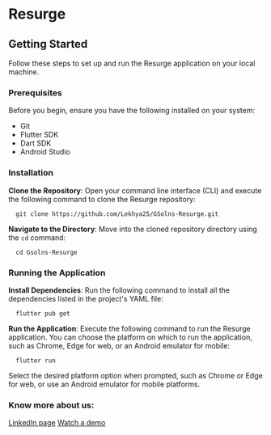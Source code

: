 # Resurge

## Getting Started

Follow these steps to set up and run the Resurge application on your local machine.

### Prerequisites

Before you begin, ensure you have the following installed on your system:

- Git
- Flutter SDK
- Dart SDK
- Android Studio

### Installation

**Clone the Repository**: Open your command line interface (CLI) and execute the following command to clone the Resurge repository:

      git clone https://github.com/Lekhya25/GSolns-Resurge.git


**Navigate to the Directory**: Move into the cloned repository directory using the `cd` command:
      
      cd Gsolns-Resurge


### Running the Application

**Install Dependencies**: Run the following command to install all the dependencies listed in the project's YAML file:
  
      flutter pub get

**Run the Application**: Execute the following command to run the Resurge application. You can choose the platform on which to run the application, such as Chrome, Edge for web, or an Android emulator for mobile:

      flutter run

Select the desired platform option when prompted, such as Chrome or Edge for web, or use an Android emulator for mobile platforms.

### Know more about us:

[LinkedIn page](https://www.linkedin.com/company/resurge-app/)
[Watch a demo](https://youtu.be/_u5b2hOsmfg) 
